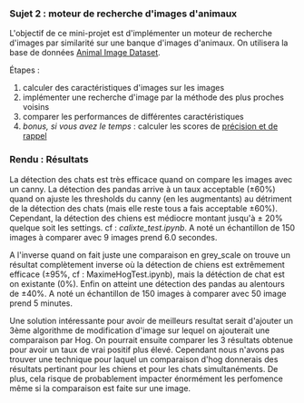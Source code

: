 ### Sujet 2 : moteur de recherche d'images d'animaux

L'objectif de ce mini-projet est d'implémenter un moteur de recherche d'images par similarité sur une banque d'images d'animaux. On utilisera la base de données [Animal Image Dataset](https://www.kaggle.com/ashishsaxena2209/animal-image-datasetdog-cat-and-panda).

Étapes :
1. calculer des caractéristiques d'images sur les images
2. implémenter une recherche d'image par la méthode des plus proches voisins
3. comparer les performances de différentes caractéristiques
4. *bonus, si vous avez le temps* : calculer les scores de [précision et de rappel](https://fr.wikipedia.org/wiki/Pr%C3%A9cision_et_rappel)


### Rendu : Résultats

  La détection des chats est très efficace quand on compare les images avec un canny. La détection des pandas arrive à un taux acceptable (±60%) quand on ajuste les thresholds du canny (en les augmentants) au détriment de la détection des chats (mais elle reste tous a fais acceptable ±60%). Cependant, la détection des chiens est médiocre montant jusqu'à ± 20% quelque soit les settings. cf : *calixte_test.ipynb*. A noté un échantillon de 150 images à comparer avec 9 images prend 6.0 secondes.

  A l'inverse quand on fait juste une comparaison en grey_scale on trouve un résultat complètement inverse où la détection de chiens est extrêmement efficace (±95%, cf : MaximeHogTest.ipynb), mais la détéction de chat est on existante (0%). Enfin on atteint une détection des pandas au alentours de ±40%. A noté un échantillon de 150 images à comparer avec 50 image prend 5 minutes.
  
  Une solution intéressante pour avoir de meilleurs resultat serait d'ajouter un 3ème algorithme de modification d'image sur lequel on ajouterait une comparaison par Hog. On pourrait ensuite comparer les 3 résultats obtenue pour avoir un taux de vrai positif plus élevé. Cependant nous n'avons pas trouver une technique pour laquel un comparaison d'hog donnerais des résultats pertinant pour les chiens et pour les chats simultanéments. De plus, cela risque de probablement impacter énormément les perfomence même si la comparaison est faite sur une image.
